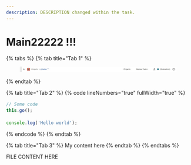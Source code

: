 ```yaml
---
description: DESCRIPTION changed within the task.
---
```


# Main22222 !!!

{% tabs %}
{% tab title="Tab 1" %}
<figure><img src=".gitbook/assets/Screenshot 2024-02-22 100037.jpg" alt=""><figcaption></figcaption></figure>
{% endtab %}

{% tab title="Tab 2" %}
{% code lineNumbers="true" fullWidth="true" %}
```javascript
// Some code
this.go();

console.log('Hello world');
```
{% endcode %}
{% endtab %}

{% tab title="Tab 3" %}
My content here
{% endtab %}
{% endtabs %}

FILE CONTENT HERE

